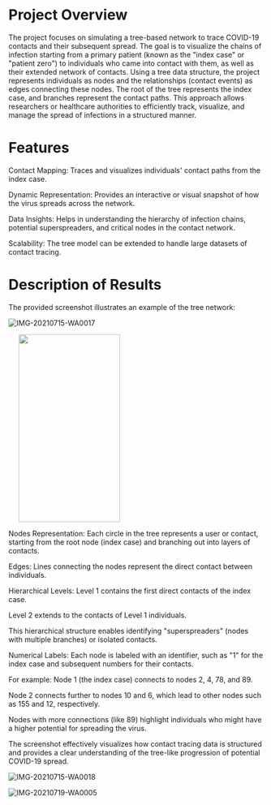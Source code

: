 # Project Overview #

The project focuses on simulating a tree-based network to trace COVID-19 contacts and their subsequent spread. The goal is to visualize the chains of infection starting from a primary patient (known as the "index case" or "patient zero") to individuals who came into contact with them, as well as their extended network of contacts.
Using a tree data structure, the project represents individuals as nodes and the relationships (contact events) as edges connecting these nodes. The root of the tree represents the index case, and branches represent the contact paths. This approach allows researchers or healthcare authorities to efficiently track, visualize, and manage the spread of infections in a structured manner.

# Features #

Contact Mapping: Traces and visualizes individuals' contact paths from the index case.

Dynamic Representation: Provides an interactive or visual snapshot of how the virus spreads across the network.

Data Insights: Helps in understanding the hierarchy of infection chains, potential superspreaders, and critical nodes in the contact network.

Scalability: The tree model can be extended to handle large datasets of contact tracing.


# Description of Results #
The provided screenshot illustrates an example of the tree network:

![IMG-20210715-WA0017](https://github.com/user-attachments/assets/d60c37e5-e480-4169-836b-b8001c908bd0)

<p float="left">
        <img src="https://github.com/user-attachments/assets/d60c37e5-e480-4169-836b-b8001c908bd0" width="200" height="370" hspace="20" />
</p>


Nodes Representation: Each circle in the tree represents a user or contact, starting from the root node (index case) and branching out into layers of contacts.

Edges: Lines connecting the nodes represent the direct contact between individuals.

Hierarchical Levels:
Level 1 contains the first direct contacts of the index case.

Level 2 extends to the contacts of Level 1 individuals.

This hierarchical structure enables identifying "superspreaders" (nodes with multiple branches) or isolated contacts.



Numerical Labels: Each node is labeled with an identifier, such as "1" for the index case and subsequent numbers for their contacts. 

For example: Node 1 (the index case) connects to nodes 2, 4, 78, and 89.

Node 2 connects further to nodes 10 and 6, which lead to other nodes such as 155 and 12, respectively.

Nodes with more connections (like 89) highlight individuals who might have a higher potential for spreading the virus.

The screenshot effectively visualizes how contact tracing data is structured and provides a clear understanding of the tree-like progression of potential COVID-19 spread.


![IMG-20210715-WA0018](https://github.com/user-attachments/assets/a0a0860b-30d6-4602-a77b-3f7d93bda9e0)


![IMG-20210719-WA0005](https://github.com/user-attachments/assets/7098a89a-4858-403a-95dd-adcb5c4e500e)







